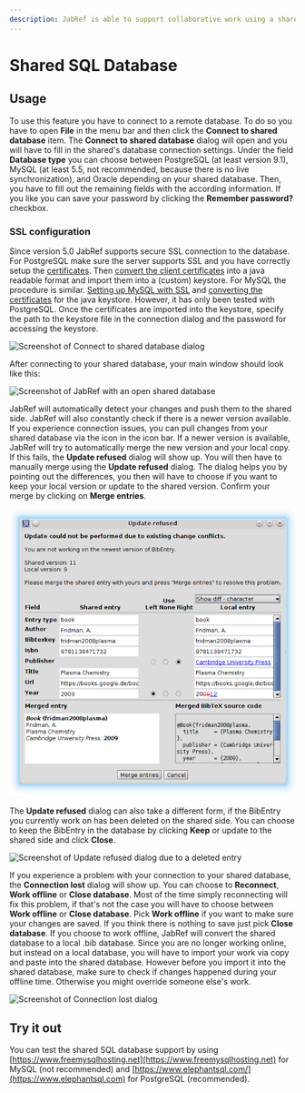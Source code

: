 ```yaml
---
description: JabRef is able to support collaborative work using a shared SQL database.
---
```


# Shared SQL Database

## Usage

To use this feature you have to connect to a remote database. To do so you have to open **File** in the menu bar and then click the **Connect to shared database** item. The **Connect to shared database** dialog will open and you will have to fill in the shared's database connection settings. Under the field **Database type** you can choose between PostgreSQL (at least version 9.1), MySQL (at least 5.5, not recommended, because there is no live synchronization), and Oracle depending on your shared database. Then, you have to fill out the remaining fields with the according information. If you like you can save your password by clicking the **Remember password?** checkbox.
 
### SSL configuration

Since version 5.0 JabRef supports secure SSL connection to the database. For PostgreSQL make sure the server supports SSL and you have correctly setup the [certificates](https://www.postgresql.org/docs/current/static/ssl-tcp.html). Then [convert the client certificates](https://jdbc.postgresql.org/documentation/ssl/#configuring-the-client) into a java readable format and import them into a (custom) keystore. For MySQL the procedure is similar. [Setting up MySQL with SSL](https://dev.mysql.com/doc/refman/8.0/en/using-encrypted-connections.html) and [converting the certificates](https://dev.mysql.com/doc/connector-j/8.0/en/connector-j-reference-using-ssl.html) for the java keystore. However, it has only been tested with PostgreSQL. Once the certificates are imported into the keystore, specify the path to the keystore file in the connection dialog and the password for accessing the keystore.

![Screenshot of Connect to shared database dialog](../../.gitbook/assets/open-shared-database-dialog.png)

After connecting to your shared database, your main window should look like this:

![Screenshot of JabRef with an open shared database](../../.gitbook/assets/open-shared-databse-screenshot.png)

JabRef will automatically detect your changes and push them to the shared side. JabRef will also constantly check if there is a newer version available. If you experience connection issues, you can pull changes from your shared database via the icon in the icon bar. If a newer version is available, JabRef will try to automatically merge the new version and your local copy. If this fails, the **Update refused** dialog will show up. You will then have to manually merge using the **Update refused** dialog. The dialog helps you by pointing out the differences, you then will have to choose if you want to keep your local version or update to the shared version. Confirm your merge by clicking on **Merge entries**.

![Screenshot of Update refused dialog](<../../.gitbook/assets/update-refused-merge-dialog (1).png>)

The **Update refused** dialog can also take a different form, if the BibEntry you currently work on has been deleted on the shared side. You can choose to keep the BibEntry in the database by clicking **Keep** or update to the shared side and click **Close**.

![Screenshot of Update refused dialog due to a deleted entry](../../.gitbook/assets/update-refused-deleted-entry-dialog.png)

If you experience a problem with your connection to your shared database, the **Connection lost** dialog will show up. You can choose to **Reconnect**, **Work offline** or **Close database**. Most of the time simply reconnecting will fix this problem, if that's not the case you will have to choose between **Work offline** or **Close database**. Pick **Work offline** if you want to make sure your changes are saved. If you think there is nothing to save just pick **Close database**. If you choose to work offline, JabRef will convert the shared database to a local .bib database. Since you are no longer working online, but instead on a local database, you will have to import your work via copy and paste into the shared database. However before you import it into the shared database, make sure to check if changes happened during your offline time. Otherwise you might override someone else's work.

![Screenshot of Connection lost dialog](../../.gitbook/assets/connection-lost-dialog.png)

## Try it out

You can test the shared SQL database support by using [https://www.freemysqlhosting.net](https://www.freemysqlhosting.net) for MySQL (not recommended) and [https://www.elephantsql.com/](https://www.elephantsql.com) for PostgreSQL (recommended).
